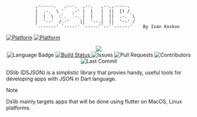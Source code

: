 
                                       
               ,------.   ,---.  ,--.   ,--.,-----.   
               |  .-.  \ '   .-' |  |   |  ||  |) /_  
               |  |  \  :`.  `-. |  |   |  ||  .-.  \ 
               |  '--'  /.-'    ||  '--.|  ||  '--' / 
               `-------' `-----' `-----'`--'`------'    By Ivan Koskov
                                       

[![Platform](https://img.shields.io/badge/Platform-MacOS-blue.svg)](https://developer.apple.com/MacOS/)
[![Platform](https://img.shields.io/badge/Platform-Linux-blue.svg)](https://www.linux.org/)


<p align="center">
    <a href="https://github.com/IvanKoskov/dslib/blob/main/LICENSE">
        <img src="https://img.shields.io/github/license/IvanKoskov/dslib?style=for-the-badge">
    </a>
    </br>
    <img src="https://img.shields.io/github/languages/top/IvanKoskov/dslib?style=for-the-badge" alt="Language Badge">
    <a href="https://github.com/IvanKoskov/dslib/actions">
        <img src="https://img.shields.io/github/workflow/status/IvanKoskov/dslib/CI?style=for-the-badge" alt="Build Status">
    </a>
    <img src="https://img.shields.io/github/issues/IvanKoskov/dslib?style=for-the-badge" alt="Issues">
    <img src="https://img.shields.io/github/issues-pr/IvanKoskov/dslib?style=for-the-badge" alt="Pull Requests">
    <img src="https://img.shields.io/github/contributors/IvanKoskov/dslib?style=for-the-badge" alt="Contributors">
    <img src="https://img.shields.io/github/last-commit/IvanKoskov/dslib?style=for-the-badge" alt="Last Commit">
</p>

DSlib (DSJSON) is a simplistic library that provies handy, useful tools for developing apps with JSON in Dart language.
> [!NOTE]
> Dslib mainly targets apps that will be done using flutter on MacOS, Linux platforms. 
